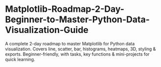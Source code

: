 # Matplotlib-Roadmap-2-Day-Beginner-to-Master-Python-Data-Visualization-Guide
A complete 2-day roadmap to master Matplotlib for Python data visualization. Covers line, scatter, bar, histograms, heatmaps, 3D, styling &amp; exports. Beginner-friendly, with tasks, key functions &amp; mini-projects for quick learning.
